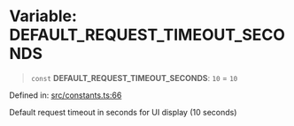 # Variable: DEFAULT\_REQUEST\_TIMEOUT\_SECONDS

> `const` **DEFAULT\_REQUEST\_TIMEOUT\_SECONDS**: `10` = `10`

Defined in: [src/constants.ts:66](https://github.com/Nick2bad4u/Uptime-Watcher/blob/2a45eeb1723f8f7089001af2c92aa07d82dfe7e4/src/constants.ts#L66)

Default request timeout in seconds for UI display (10 seconds)
